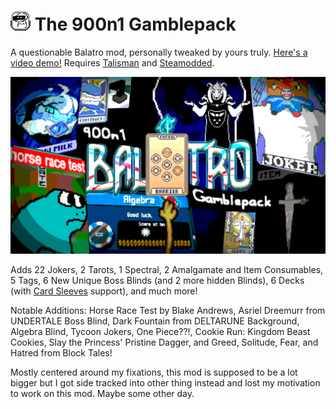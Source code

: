 # ![icon](assets/1x/modicon.png) The 900n1 Gamblepack
A questionable Balatro mod, personally tweaked by yours truly. [Here's a video demo!](https://www.youtube.com/watch?v=0S2JqyQvREI)
Requires [Talisman](https://github.com/SpectralPack/Talisman) and [Steamodded](https://github.com/Steamodded/smods).

![thumbnail](balatroModthumbnail.png)

Adds 22 Jokers, 2 Tarots, 1 Spectral, 2 Amalgamate and Item Consumables, 5 Tags, 6 New Unique Boss Blinds (and 2 more hidden Blinds), 6 Decks (with [Card Sleeves](https://github.com/larswijn/CardSleeves) support), and much more!

Notable Additions: Horse Race Test by Blake Andrews, Asriel Dreemurr from UNDERTALE Boss Blind, Dark Fountain from DELTARUNE Background, Algebra Blind, Tycoon Jokers, One Piece??!, Cookie Run: Kingdom Beast Cookies, Slay the Princess' Pristine Dagger, and Greed, Solitude, Fear, and Hatred from Block Tales!

Mostly centered around my fixations, this mod is supposed to be a lot bigger but I got side tracked into other thing instead and lost my motivation to work on this mod. Maybe some other day.
